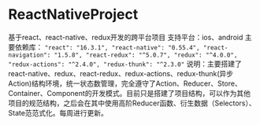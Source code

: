 # ReactNativeProject
基于react、react-native、redux开发的跨平台项目
支持平台：ios、android
主要依赖库：
    `"react": "16.3.1",
    "react-native": "0.55.4",
    "react-navigation": "1.5.8",
    "react-redux": "^5.0.7",
    "redux": "^4.0.0",
    "redux-actions": "^2.4.0",
    "redux-thunk": "^2.3.0"`
说明：主要搭建了react-native、redux、react-redux、redux-actions、redux-thunk(异步Action)结构环境，统一状态数管理，完全遵守了Action、Reducer、Store、Container、Component的开发模式。目前只是搭建了项目结构，可以作为其他项目的规范结构，之后会在其中使用高阶Reducer函数、衍生数据（Selectors）、State范范式化。每周进行更新。
